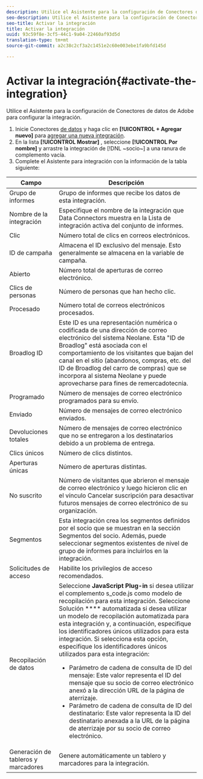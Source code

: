 ```yaml
---
description: Utilice el Asistente para la configuración de Conectores de datos de Adobe para configurar la integración.
seo-description: Utilice el Asistente para la configuración de Conectores de datos de Adobe para configurar la integración.
seo-title: Activar la integración
title: Activar la integración
uuid: 93c59f8e-3cf5-44c1-9a04-22460af93d5d
translation-type: tm+mt
source-git-commit: a2c38c2cf3a2c1451e2c60e003ebe1fa9bfd145d

---
```



# Activar la integración{#activate-the-integration}

Utilice el Asistente para la configuración de Conectores de datos de Adobe para configurar la integración.

1. Inicie Conectores [de datos](https://marketing.adobe.com/resources/help/en_US/genesis/c_overview.html) y haga clic en **[!UICONTROL + Agregar nuevo]** para [agregar una nueva integración](https://marketing.adobe.com/resources/help/en_US/genesis/t_add_integration.html).
1. En la lista **[!UICONTROL Mostrar]** , seleccione **[!UICONTROL Por nombre]** y arrastre la integración de [!DNL ~socio~] a una ranura de complemento vacía.
1. Complete el Asistente para integración con la información de la tabla siguiente:

| Campo | Descripción |
|--- |--- |
| Grupo de informes | Grupo de informes que recibe los datos de esta integración. |
| Nombre de la integración | Especifique el nombre de la integración que Data Connectors muestra en la Lista de integración activa del conjunto de informes. |
| Clic | Número total de clics en correos electrónicos. |
| ID de campaña | Almacena el ID exclusivo del mensaje. Esto generalmente se almacena en la variable de campaña. |
| Abierto | Número total de aperturas de correo electrónico. |
| Clics de personas | Número de personas que han hecho clic. |
| Procesado | Número total de correos electrónicos procesados. |
| Broadlog ID | Este ID es una representación numérica o codificada de una dirección de correo electrónico del sistema Neolane. Esta "ID de Broadlog" está asociada con el comportamiento de los visitantes que bajan del canal en el sitio (abandonos, compras, etc. del ID de Broadlog del carro de compras) que se incorpora al sistema Neolane y puede aprovecharse para fines de remercadotecnia. |
| Programado | Número de mensajes de correo electrónico programados para su envío. |
| Enviado | Número de mensajes de correo electrónico enviados. |
| Devoluciones totales | Número de mensajes de correo electrónico que no se entregaron a los destinatarios debido a un problema de entrega. |
| Clics únicos | Número de clics distintos. |
| Aperturas únicas | Número de aperturas distintas. |
| No suscrito | Número de visitantes que abrieron el mensaje de correo electrónico y luego hicieron clic en el vínculo Cancelar suscripción para desactivar futuros mensajes de correo electrónico de su organización. |
| Segmentos | Esta integración crea los segmentos definidos por el socio que se muestran en la sección Segmentos del socio. Además, puede seleccionar segmentos existentes de nivel de grupo de informes para incluirlos en la integración. |
|  Solicitudes de acceso | Habilite los privilegios de acceso recomendados. |
| Recopilación de datos | Seleccione **JavaScript Plug-in** si desea utilizar el complemento s_code.js como modelo de recopilación para esta integración. Seleccione Solución **** automatizada si desea utilizar un modelo de recopilación automatizada para esta integración y, a continuación, especifique los identificadores únicos utilizados para esta integración. Si selecciona esta opción, especifique los identificadores únicos utilizados para esta integración: <ul><li>Parámetro de cadena de consulta de ID del mensaje: Este valor representa el ID del mensaje que su socio de correo electrónico anexó a la dirección URL de la página de aterrizaje.</li><li>Parámetro de cadena de consulta de ID del destinatario: Este valor representa la ID del destinatario anexada a la URL de la página de aterrizaje por su socio de correo electrónico.</li></ul> |
| Generación de tableros y marcadores | Genere automáticamente un tablero y marcadores para la integración. |
